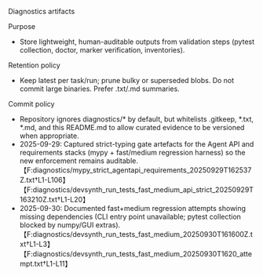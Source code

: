 Diagnostics artifacts

Purpose
- Store lightweight, human-auditable outputs from validation steps (pytest collection, doctor, marker verification, inventories).

Retention policy
- Keep latest per task/run; prune bulky or superseded blobs. Do not commit large binaries. Prefer .txt/.md summaries.

Commit policy
- Repository ignores diagnostics/* by default, but whitelists .gitkeep, *.txt, *.md, and this README.md to allow curated evidence to be versioned when appropriate.
- 2025-09-29: Captured strict-typing gate artefacts for the Agent API and requirements stacks (mypy + fast/medium regression harness) so the new enforcement remains auditable.【F:diagnostics/mypy_strict_agentapi_requirements_20250929T162537Z.txt†L1-L106】【F:diagnostics/devsynth_run_tests_fast_medium_api_strict_20250929T163210Z.txt†L1-L20】
- 2025-09-30: Documented fast+medium regression attempts showing missing dependencies (CLI entry point unavailable; pytest collection blocked by numpy/GUI extras).【F:diagnostics/devsynth_run_tests_fast_medium_20250930T161600Z.txt†L1-L3】【F:diagnostics/devsynth_run_tests_fast_medium_20250930T1620_attempt.txt†L1-L11】
